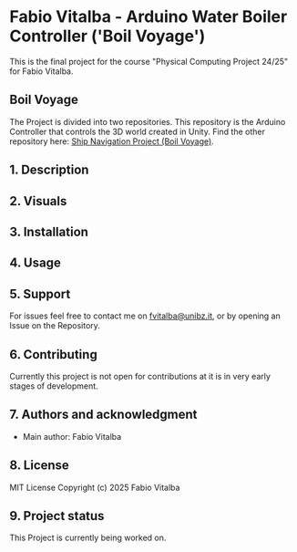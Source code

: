 # Fabio Vitalba - Arduino Water Boiler Controller ('Boil Voyage')
This is the final project for the course "Physical Computing Project 24/25" for Fabio Vitalba.

## Boil Voyage
The Project is divided into two repositories. This repository is the Arduino Controller that controls the 3D world created in Unity.
Find the other repository here: [Ship Navigation Project (Boil Voyage)](https://github.com/fabiovitalba/PCP-Ship-Project).

## 1. Description

## 2. Visuals

## 3. Installation

## 4. Usage

## 5. Support
For issues feel free to contact me on fvitalba@unibz.it, or by opening an Issue on the Repository.

## 6. Contributing
Currently this project is not open for contributions at it is in very early stages of development.

## 7. Authors and acknowledgment
- Main author: Fabio Vitalba

## 8. License
MIT License
Copyright (c) 2025 Fabio Vitalba

## 9. Project status
This Project is currently being worked on.
